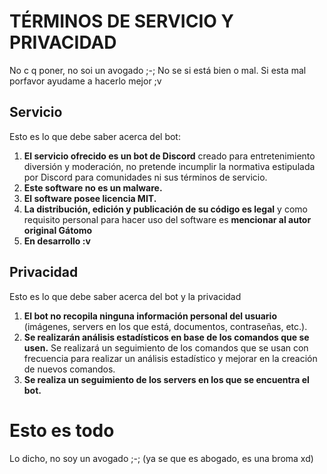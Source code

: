 # TÉRMINOS DE SERVICIO Y PRIVACIDAD

No c q poner, no soi un avogado ;-;
No se si está bien o mal. Si esta mal porfavor ayudame a hacerlo mejor ;v

## Servicio
Esto es lo que debe saber acerca del bot:
1. **El servicio ofrecido es un bot de Discord** creado para entretenimiento diversión y moderación, no pretende incumplir la normativa estipulada por Discord para comunidades ni sus términos de servicio.
2. **Este software no es un malware.**
3. **El software posee licencia MIT.**
4. **La distribución, edición y publicación de su código es legal** y como requisito personal para hacer uso del software es **mencionar al autor original Gátomo**
5. **En desarrollo :v**

## Privacidad
Esto es lo que debe saber acerca del bot y la privacidad
1. **El bot no recopila ninguna información personal del usuario** (imágenes, servers en los que está, documentos, contraseñas, etc.).
2. **Se realizarán análisis estadísticos en base de los comandos que se usen.** Se realizará un seguimiento de los comandos que se usan con frecuencia para realizar un análisis estadístico y mejorar en la creación de nuevos comandos.
3. **Se realiza un seguimiento de los servers en los que se encuentra el bot.**

# Esto es todo
Lo dicho, no soy un avogado ;-; (ya se que es abogado, es una broma xd)
